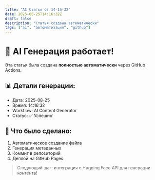 ```yaml
---
title: "AI Статья от 14-16-32"
date: 2025-08-25T14:16:32Z
draft: false
description: "Статья создана автоматически"
tags: ["ai", "автоматизация", "github"]
---
```


# 🚀 AI Генерация работает!

Эта статья была создана **полностью автоматически** через GitHub Actions.

## 📊 Детали генерации:
- Дата: 2025-08-25
- Время: 14:16:32
- Workflow: AI Content Generator
- Статус: ✅ Успешно!

## 🎯 Что было сделано:
1. Автоматическое создание файла
2. Генерация метаданных
3. Коммит в репозиторий
4. Деплой на GitHub Pages

> Следующий шаг: интеграция с Hugging Face API для генерации контента!
